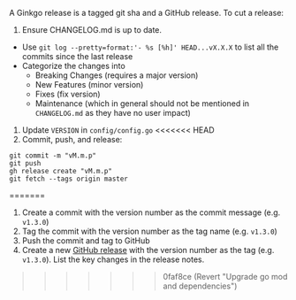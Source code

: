 A Ginkgo release is a tagged git sha and a GitHub release.  To cut a release:

1. Ensure CHANGELOG.md is up to date.
  - Use `git log --pretty=format:'- %s [%h]' HEAD...vX.X.X` to list all the commits since the last release
  - Categorize the changes into
    - Breaking Changes (requires a major version)
    - New Features (minor version)
    - Fixes (fix version)
    - Maintenance (which in general should not be mentioned in `CHANGELOG.md` as they have no user impact)
1. Update `VERSION` in `config/config.go`
<<<<<<< HEAD
1. Commit, push, and release:
  ```
  git commit -m "vM.m.p"
  git push
  gh release create "vM.m.p"
  git fetch --tags origin master
  ```
=======
1. Create a commit with the version number as the commit message (e.g. `v1.3.0`)
1. Tag the commit with the version number as the tag name (e.g. `v1.3.0`)
1. Push the commit and tag to GitHub
1. Create a new [GitHub release](https://help.github.com/articles/creating-releases/) with the version number as the tag  (e.g. `v1.3.0`).  List the key changes in the release notes.
>>>>>>> 0faf8ce (Revert "Upgrade go mod and dependencies")
